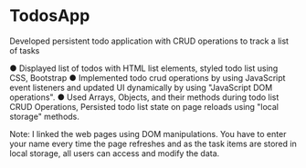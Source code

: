 # TodosApp
Developed persistent todo application with CRUD operations to track a list of tasks

● Displayed list of todos with HTML list elements, styled todo list using CSS, Bootstrap
● Implemented todo crud operations by using JavaScript event listeners and updated UI dynamically by using "JavaScript DOM operations".
● Used Arrays, Objects, and their methods during todo list CRUD Operations, Persisted todo list state on page reloads using "local storage" methods. 

Note: I linked the web pages using DOM manipulations. You have to enter your name every time the page refreshes and as the task items are stored in local storage, all users can access and modify the data.
